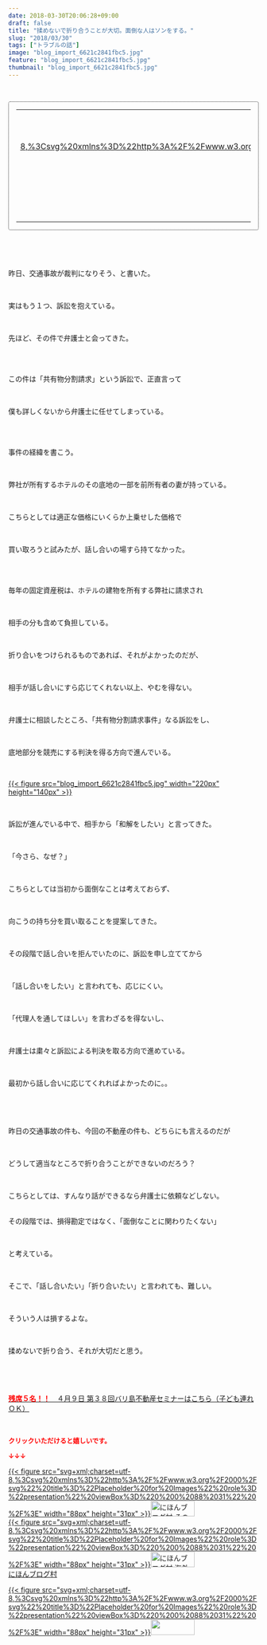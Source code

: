 ```yaml
---
date: 2018-03-30T20:06:28+09:00
draft: false
title: "揉めないで折り合うことが大切。面倒な人はソンをする。"
slug: "2018/03/30"
tags: ["トラブルの話"]
image: "blog_import_6621c2841fbc5.jpg"
feature: "blog_import_6621c2841fbc5.jpg"
thumbnail: "blog_import_6621c2841fbc5.jpg"
---
```

<p> </p><div contenteditable="false" style="padding: 15px; border-radius: 4px; border: 1px dotted currentColor; border-image: none;"><table border="0" cellpadding="0" cellspacing="0" style="margin: 0px; table-layout: fixed;" width="100%">	<tbody width="100%">		<tr>			<td aligin="center" style="vertical-align: middle;" width="95"><span style="text-align: center; display: block;"><a href="affiliate.do?affiliateId=37079589" alt0="BlogAffiliate" target="_blank" rel="nofollow">{{< figure src="svg+xml;charset=utf-8,%3Csvg%20xmlns%3D%22http%3A%2F%2Fwww.w3.org%2F2000%2Fsvg%22%20title%3D%22Placeholder%20for%20Images%22%20role%3D%22presentation%22%20viewBox%3D%220%200%201%201%22%20%2F%3E"  >}}<noscript><img alt="稼げる人の常識、稼げない人の常識" border="0" data-img="affiliate" src="https://images-fe.ssl-images-amazon.com/images/I/51Ft8zEBpkL._SL160_.jpg" style="margin: 0px; vertical-align: middle; max-width: 95px;"></noscript></a></span></td>			<td style="line-height: 1.5; padding-left: 15px; vertical-align: middle;"><a href="affiliate.do?affiliateId=37079589" alt0="BlogAffiliate" target="_blank" rel="nofollow">稼げる人の常識、稼げない人の常識</a>			<div style="padding: 3px 0px;">1,200円</div>			<div style="font-size: 0.83em;">Amazon</div></td>		</tr>	</tbody></table></div><p> </p><p> </p><p>昨日、交通事故が裁判になりそう、と書いた。</p><p> </p><p>実はもう１つ、訴訟を抱えている。</p><p> </p><p>先ほど、その件で弁護士と会ってきた。</p><p> </p><p><br/>この件は「共有物分割請求」という訴訟で、正直言って</p><p> </p><p>僕も詳しくないから弁護士に任せてしまっている。</p><p> </p><p><br/>事件の経緯を書こう。</p><p> </p><p>弊社が所有するホテルのその底地の一部を前所有者の妻が持っている。</p><p> </p><p>こちらとしては適正な価格にいくらか上乗せした価格で</p><p> </p><p>買い取ろうと試みたが、話し合いの場すら持てなかった。</p><p> </p><p><br/>毎年の固定資産税は、ホテルの建物を所有する弊社に請求され</p><p> </p><p>相手の分も含めて負担している。</p><p> </p><p>折り合いをつけられるものであれば、それがよかったのだが、</p><p> </p><p>相手が話し合いにすら応じてくれない以上、やむを得ない。</p><p> </p><p>弁護士に相談したところ、「共有物分割請求事件」なる訴訟をし、</p><p> </p><p>底地部分を競売にする判決を得る方向で進んでいる。</p><p> </p><p><a href="blog_import_6621c2841fbc5.jpg">{{< figure src="blog_import_6621c2841fbc5.jpg" width="220px" height="140px" >}}</a></p><p> </p><p>訴訟が進んでいる中で、相手から「和解をしたい」と言ってきた。</p><p> </p><p>「今さら、なぜ？」</p><p> </p><p>こちらとしては当初から面倒なことは考えておらず、</p><p> </p><p>向こうの持ち分を買い取ることを提案してきた。</p><p> </p><p>その段階で話し合いを拒んでいたのに、訴訟を申し立ててから</p><p> </p><p>「話し合いをしたい」と言われても、応じにくい。</p><p> </p><p>「代理人を通してほしい」を言わざるを得ないし、</p><p> </p><p>弁護士は粛々と訴訟による判決を取る方向で進めている。</p><p> </p><p>最初から話し合いに応じてくれればよかったのに。。</p><p> </p><p> </p><p>昨日の交通事故の件も、今回の不動産の件も、どちらにも言えるのだが</p><p> </p><p>どうして適当なところで折り合うことができないのだろう？</p><p> </p><p>こちらとしては、すんなり話ができるなら弁護士に依頼などしない。</p><p><br/>その段階では、損得勘定ではなく、「面倒なことに関わりたくない」</p><p> </p><p>と考えている。</p><p> </p><p>そこで、「話し合いたい」「折り合いたい」と言われても、難しい。</p><p> </p><p>そういう人は損するよな。</p><p> </p><p>揉めないで折り合う、それが大切だと思う。</p><p> </p><p> </p><p><span style="text-decoration: underline;"><a href="iin.co.jp" target="_blank"><span style="font-weight: bold;"><span style="color: rgb(255, 0, 0);">残席５名！！　</span></span>４月９日 第３８回バリ島不動産セミナーはこちら（子ども連れＯＫ）</a></span></p><p> </p><p><font color="#ff0000" size="2"><strong>クリックいただけると嬉しいです。</strong></font></p><p><font color="#ff0000" size="2"><strong>↓↓↓</strong></font></p><p><a href="ranking.html?p_cid=01260127" id="&amp;blogmura_banner" target="_blank">{{< figure src="svg+xml;charset=utf-8,%3Csvg%20xmlns%3D%22http%3A%2F%2Fwww.w3.org%2F2000%2Fsvg%22%20title%3D%22Placeholder%20for%20Images%22%20role%3D%22presentation%22%20viewBox%3D%220%200%2088%2031%22%20%2F%3E" width="88px" height="31px" >}}<noscript><img alt="にほんブログ村 その他生活ブログ 不動産投資へ" border="0" height="31" src="https://img-proxy.blog-video.jp/images?url=http%3A%2F%2Flife.blogmura.com%2Fhudousantoushi%2Fimg%2Fhudousantoushi88_31.gif" width="88"></noscript></a><br/><a href="ranking.html?p_cid=01260127" target="_blank">{{< figure src="svg+xml;charset=utf-8,%3Csvg%20xmlns%3D%22http%3A%2F%2Fwww.w3.org%2F2000%2Fsvg%22%20title%3D%22Placeholder%20for%20Images%22%20role%3D%22presentation%22%20viewBox%3D%220%200%2088%2031%22%20%2F%3E" width="88px" height="31px" >}}<noscript><img alt="にほんブログ村 海外生活ブログ バリ島情報へ" border="0" height="31" src="https://img-proxy.blog-video.jp/images?url=http%3A%2F%2Foverseas.blogmura.com%2Fbali%2Fimg%2Fbali88_31.gif" width="88"></noscript></a><br/><a href="ranking.html?p_cid=01260127" target="_blank">にほんブログ村</a></p><p><a href="link.php?1804582" title="人気ブログランキングへ">{{< figure src="svg+xml;charset=utf-8,%3Csvg%20xmlns%3D%22http%3A%2F%2Fwww.w3.org%2F2000%2Fsvg%22%20title%3D%22Placeholder%20for%20Images%22%20role%3D%22presentation%22%20viewBox%3D%220%200%2088%2031%22%20%2F%3E" width="88px" height="31px" >}}<noscript><img border="0" height="31" src="https://blog.with2.net/img/banner/banner_22.gif" width="88"></noscript></a></p><p> </p>


